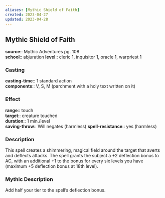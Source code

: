 ```yaml
---
aliases: [Mythic Shield of Faith]
created: 2023-04-27
updated: 2023-04-28
---
```


## Mythic Shield of Faith

**source**:: Mythic Adventures pg. 108  
**school**:: abjuration
**level**:: cleric 1, inquisitor 1, oracle 1, warpriest 1

### Casting

**casting-time**:: 1 standard action  
**components**:: V, S, M (parchment with a holy text written on it)

### Effect

**range**:: touch  
**target**:: creature touched  
**duration**:: 1 min./level  
**saving-throw**:: Will negates (harmless)
**spell-resistance**:: yes (harmless)

### Description

This spell creates a shimmering, magical field around the target that averts and deflects attacks. The spell grants the subject a +2 deflection bonus to AC, with an additional +1 to the bonus for every six levels you have (maximum +5 deflection bonus at 18th level).

### Mythic Description

Add half your tier to the spell’s deflection bonus.

